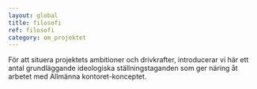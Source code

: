 ```yaml
---
layout: global
title: filosofi
ref: filosofi
category: om_projektet
---
```


För att situera projektets ambitioner och drivkrafter, introducerar vi här ett antal grundläggande ideologiska ställningstaganden som ger näring åt arbetet med Allmänna kontoret-konceptet.